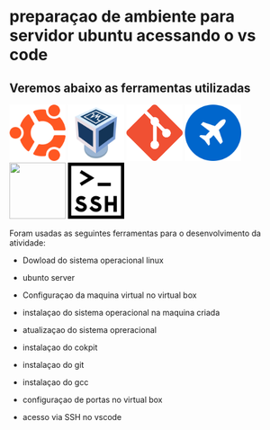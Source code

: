 # preparaçao de ambiente para servidor ubuntu acessando o vs code

## Veremos abaixo as ferramentas utilizadas 

<img src=logoubuntu.png width=100 height=100>
<img src=logovm.png width=100 height=100>
<img src=logogit.png width=100 height=100>
<img src=logocokckpit.png width=100 height=100>
<img src=logovscode.png width=100 height=100>
<img src=logossh.png width=100 height=100>

Foram usadas as seguintes ferramentas para o desenvolvimento da atividade:

- Dowload do sistema operacional linux

- ubunto server

- Configuraçao da maquina virtual no virtual box 

- instalaçao do sistema operacional na maquina criada

- atualizaçao do sistema opreracional

- instalaçao do cokpit

- instalaçao do git

- instalaçao do gcc

- configuraçao de portas no virtual box 

- acesso via SSH no vscode
    